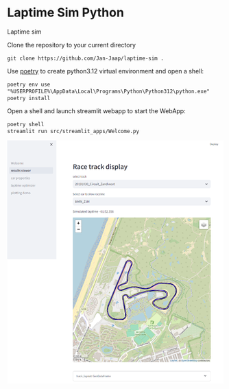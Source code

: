 # Laptime Sim Python
Laptime sim

Clone the repository to your current directory

```console
git clone https://github.com/Jan-Jaap/laptime-sim .

```


Use [poetry](https://python-poetry.org/docs/#installing-with-the-official-installer) to create python3.12 virtual environment and open a shell:
```console 
poetry env use "%USERPROFILE%\AppData\Local\Programs\Python\Python312\python.exe"
poetry install

```
Open a shell and launch streamlit webapp to start the WebApp:
```console
poetry shell
streamlit run src/streamlit_apps/Welcome.py

```

![alt text](/images/streamlit_trackview.png)
